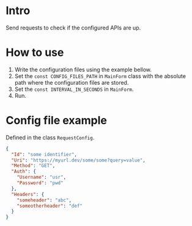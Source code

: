 # Intro
Send requests to check if the configured APIs are up.

# How to use
1. Write the configuration files using the example bellow.
2. Set the `const CONFIG_FILES_PATH` in  `MainForm` class with the absolute path where the configuration files are stored.
3. Set the `const INTERVAL_IN_SECONDS` in `MainForm`.
4. Run.

# Config file example
Defined in the class `RequestConfig`.
```json
{
  "Id": "some identifier",
  "Uri": "https://myurl.dev/some/some?query=value",
  "Method": "GET",
  "Auth": {
    "Username": "usr",
    "Password": "pwd"
  },
  "Headers": {
    "someheader": "abc",
    "someotherheader": "def"
  }
}
```